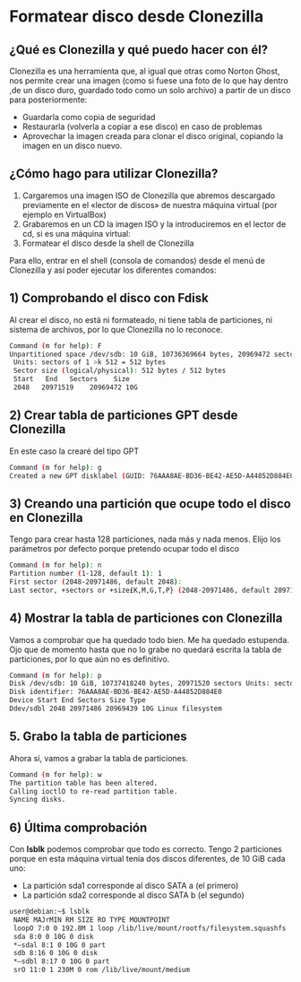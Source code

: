 # Formatear disco desde Clonezilla

## ¿Qué es Clonezilla y qué puedo hacer con él?

Clonezilla es una herramienta que, al igual que otras como Norton Ghost, nos permite crear una imagen (como si fuese una foto de lo que hay dentro ,de un disco duro, guardado todo como un solo archivo) a partir de un disco para posteriormente:

- Guardarla como copia de seguridad
- Restaurarla (volverla a copiar a ese disco) en caso de problemas
- Aprovechar la imagen creada para clonar el disco original, copiando la imagen en un disco nuevo.

## ¿Cómo hago para utilizar Clonezilla?

1. Cargaremos una imagen ISO de Clonezilla que abremos descargado previamente en el «lector de discos» de nuestra máquina virtual (por ejemplo en VirtualBox)
2. Grabaremos en un CD la imagen ISO y la introduciremos en el lector de cd, si es una máquina virtual:
3. Formatear el disco desde la shell de Clonezilla

Para ello, entrar en el shell (consola de comandos) desde el menú de Clonezilla y así poder ejecutar los diferentes comandos:

## 1) Comprobando el disco con Fdisk

Al crear el disco, no está ni formateado, ni tiene tabla de particiones, ni sistema de archivos, por lo que Clonezilla no lo reconoce.

```bash
Command (m for help): F
Unpartitioned space /dev/sdb: 10 GiB, 10736369664 bytes, 20969472 sectors
 Units: sectors of 1 >k 512 = 512 bytes
 Sector size (logical/physical): 512 bytes / 512 bytes
 Start   End   Sectors    Size
 2048   20971519    20969472 10G
```

## 2) Crear tabla de particiones GPT desde Clonezilla

En este caso la crearé del tipo GPT

```bash
Command (m for help): g
Created a new GPT disklabel (GUID: 76AAA8AE-BD36-BE42-AE5D-A44852D884E0).
```

## 3) Creando una partición que ocupe todo el disco en Clonezilla

Tengo para crear hasta 128 particiones, nada más y nada menos. Elijo los parámetros por defecto porque pretendo ocupar todo el disco

```bash
Command (m for help): n
Partition number (1-128, default 1): 1
First sector (2048-20971486, default 2048):
Last sector, +sectors or +size£K,M,G,T,P} (2048-20971486, default 20971486) Created a new partition 1 of type 'Linux filesystem' and of size 10 GiB.
```

## 4) Mostrar la tabla de particiones con Clonezilla

Vamos a comprobar que ha quedado todo bien. Me ha quedado estupenda. Ojo que de momento hasta que no lo grabe no quedará escrita la tabla de particiones, por lo que aún no es definitivo.

```bash
Command (m for help): p
Disk /dev/sdb: 10 GiB, 10737418240 bytes, 20971520 sectors Units: sectors of 1 >k 512 = 512 bytes Sector size (logical/physical): 512 bytes / 512 bytes I/O size (minimum/optimal): 512 bytes / 512 bytes Disklabel type: gpt
Disk identifier: 76AAA8AE-BD36-BE42-AE5D-A44852D884E0
Device Start End Sectors Size Type
Ddev/sdbl 2048 20971486 20969439 10G Linux filesystem
```

## 5. Grabo la tabla de particiones

Ahora sí, vamos a grabar la tabla de particiones.

```bash
Command (m for help): w
The partition table has been altered.
Calling ioctlO to re-read partition table.
Syncing disks.
```

## 6) Última comprobación

Con **lsblk** podemos comprobar que todo es correcto. Tengo 2 particiones porque en esta máquina virtual tenía dos discos diferentes, de 10 GiB cada uno:

- La partición sda1 corresponde al disco SATA a (el primero)
- La partición sda2 corresponde al disco SATA b (el segundo)

```bash
user@debian:~$ lsblk
 NAME MAJrMIN RM SIZE RO TYPE MOUNTPOINT
 loopO 7:0 0 192.8M 1 loop /lib/live/mount/rootfs/filesystem.squashfs
 sda 8:0 0 10G 0 disk
 *—sdal 8:1 0 10G 0 part
 sdb 8:16 0 10G 0 disk
 *—sdbl 8:17 0 10G 0 part
 srO 11:0 1 230M 0 rom /lib/live/mount/medium
 ```